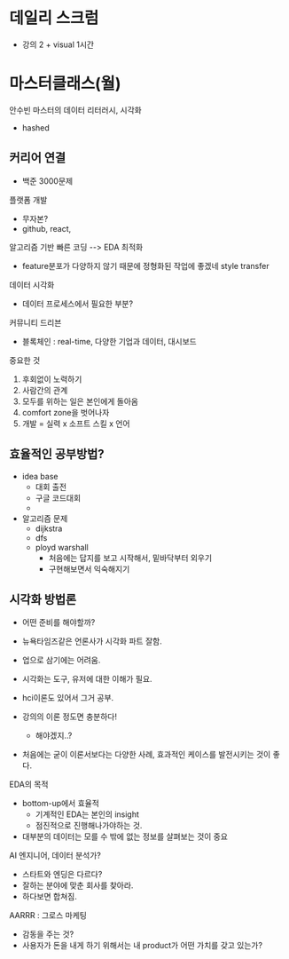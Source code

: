 

# 데일리 스크럼
- 강의 2 + visual 1시간

# 마스터클래스(월)
안수빈 마스터의 데이터 리터러시, 시각화
- hashed

## 커리어 연결
- 백준 3000문제

플랫폼 개발
- 무자본?
- github, react, 

알고리즘 기반 빠른 코딩 --> EDA 최적화
- feature분포가 다양하지 않기 때문에 정형화된 작업에 좋겠네
style transfer

데이터 시각화
- 데이터 프로세스에서 필요한 부분?

커뮤니티 드리븐
- 블록체인 : real-time, 다양한 기업과 데이터, 대시보드


중요한 것
1. 후회없이 노력하기
2. 사람간의 관계
3. 모두를 위하는 일은 본인에게 돌아옴
4. comfort zone을 벗어나자
5. 개발 = 실력 x 소프트 스킬 x 언어


## 효율적인 공부방법?
- idea base
	- 대회 출전
	- 구글 코드대회
	- 
- 알고리즘 문제
	- dijkstra
	- dfs
	- ployd warshall
		- 처음에는 답지를 보고 시작해서, 밑바닥부터 외우기
		- 구현해보면서 익숙해지기


## 시각화 방법론
- 어떤 준비를 해야할까?
- 뉴욕타임즈같은 언론사가 시각화 파트 잘함.
- 업으로 삼기에는 어려움.
- 시각화는 도구, 유저에 대한 이해가 필요.
- hci이론도 있어서 그거 공부.
- 강의의 이론 정도면 충분하다!
	- 해야겠지..?

- 처음에는 굳이 이론서보다는 다양한 사례, 효과적인 케이스를 발전시키는 것이 좋다.

EDA의 목적
- bottom-up에서 효율적
	- 기계적인 EDA는 본인의 insight
	- 점진적으로 진행해나가야하는 것.
- 대부분의 데이터는 모를 수 밖에 없는 정보를 살펴보는 것이 중요

AI 엔지니어, 데이터 분석가?
- 스타트와 엔딩은 다르다?
- 잘하는 분야에 맞춘 회사를 찾아라.
- 하다보면 합쳐짐.

AARRR : 그로스 마케팅
- 감동을 주는 것?
- 사용자가 돈을 내게 하기 위해서는 내 product가 어떤 가치를 갖고 있는가?


